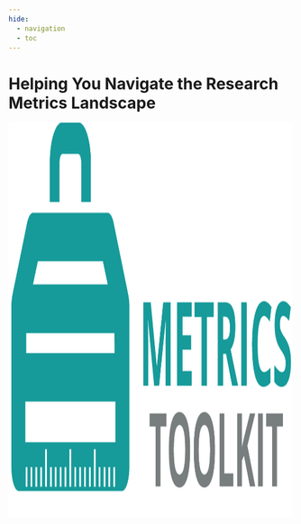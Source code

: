 ```yaml
---
hide:
  - navigation
  - toc
---
```

# Helping You Navigate the Research Metrics Landscape
<p align="center">
<img align="left" width="700" height="700" src="images/mt-log.png" alt="metrics-toolkit-logo">
</p>
